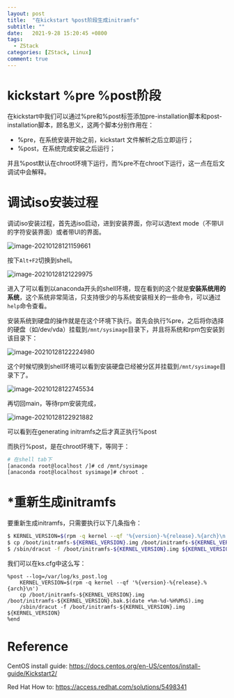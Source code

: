 ```yaml
---
layout: post
title:  "在kickstart %post阶段生成initramfs"
subtitle: ""
date:   2021-9-28 15:20:45 +0800
tags:
  - ZStack
categories: [ZStack, Linux]
comment: true
---
```


# kickstart %pre %post阶段

在kickstart中我们可以通过%pre和%post标签添加pre-installation脚本和post-installation脚本，顾名思义，这两个脚本分别作用在：

- %pre，在系统安装开始之前，kickstart 文件解析之后立即运行；
- %post，在系统完成安装之后运行；

并且%post默认在chroot环境下运行，而%pre不在chroot下运行，这一点在后文调试中会解释。

<!-- more -->

# 调试iso安装过程

调试iso安装过程，首先选iso启动，进到安装界面，你可以选text mode（不带UI的字符安装界面）或者带UI的界面。

![image-20210128121159661](https://rickylss.github.io/pictures/image-20210128121159661.png)

按下`Alt+F2`切换到shell。

![image-20210128121229975](https://rickylss.github.io//pictures/image-20210128121229975.png)

进入了可以看到以anaconda开头的shell环境，现在看到的这个就是**安装系统用的系统**，这个系统非常简洁，只支持很少的与系统安装相关的一些命令，可以通过`help`命令查看。

安装系统到硬盘的操作就是在这个环境下执行。首先会执行%pre，之后将你选择的硬盘（如/dev/vda）挂载到`/mnt/sysimage`目录下，并且将系统和rpm包安装到该目录下：

![image-20210128122224980](https://rickylss.github.io//pictures/image-20210128122224980.png)

这个时候切换到shell环境可以看到安装硬盘已经被分区并挂载到`/mnt/sysimage`目录下了。

![image-20210128122745534](https://rickylss.github.io//pictures/image-20210128122745534.png)

再切回main，等待rpm安装完成，

![image-20210128122921882](https://rickylss.github.io//pictures/image-20210128122921882.png)

可以看到在generating initramfs之后才真正执行%post

而执行%post，是在chroot环境下，等同于：

```bash
# 在shell tab下
[anaconda root@localhost /]# cd /mnt/sysimage
[anaconda root@localhost sysimage]# chroot .
```

# *重新生成initramfs

要重新生成initramfs，只需要执行以下几条指令：

```bash
$ KERNEL_VERSION=$(rpm -q kernel --qf '%{version}-%{release}.%{arch}\n')
$ cp /boot/initramfs-${KERNEL_VERSION}.img /boot/initramfs-${KERNEL_VERSION}.bak.$(date +%m-%d-%H%M%S).img
$ /sbin/dracut -f /boot/initramfs-${KERNEL_VERSION}.img ${KERNEL_VERSION}
```

我们可以在ks.cfg中这么写：

```
%post --log=/var/log/ks_post.log
    KERNEL_VERSION=$(rpm -q kernel --qf '%{version}-%{release}.%{arch}\n')
    cp /boot/initramfs-${KERNEL_VERSION}.img /boot/initramfs-${KERNEL_VERSION}.bak.$(date +%m-%d-%H%M%S).img
    /sbin/dracut -f /boot/initramfs-${KERNEL_VERSION}.img ${KERNEL_VERSION}
%end
```

# Reference

CentOS install guide: https://docs.centos.org/en-US/centos/install-guide/Kickstart2/

Red Hat How to: https://access.redhat.com/solutions/5498341


